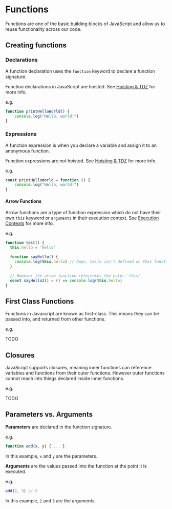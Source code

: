 # Functions

Functions are one of the basic building blocks of JavaScript and allow us to reuse functionality across our code. 

## Creating functions
### Declarations

A function declaration uses the `function` keyword to declare a function signature. 

Function declarations in JavaScript are hoisted. See [Hoisting & TDZ](./hoisting-and-tdz.md) for more info. 

e.g.

```javascript
function printHelloWorld() { 
    console.log("Hello, world!") 
} 
```

### Expressions

A function expression is when you declare a variable and assign it to an anonymous function.

Function expressions are not hoisted. See [Hoisting & TDZ](./hoisting-and-tdz.md) for more info.

e.g.

```javascript
const printHelloWorld = function () { 
    console.log("Hello, world!") 
} 
```

#### Arrow Functions

Arrow functions are a type of function expression which do not have their own `this` keyword or `arguments` in their execution context. See [Execution Contexts](./execution-contexts.md) for more info.

e.g.

```javascript
function test() { 
  this.hello = 'hello' 

  function sayHello() {  
    console.log(this.hello) // Oops, hello isn't defined on this functions 'this' 
  } 

  // However the arrow function references the outer 'this' 
  const sayHello2() = () => console.log(this.hello) 
}  
```

## First Class Functions
Functions in Javascript are known as first-class. This means they can be passed into, and returned from other functions. 

e.g.

TODO

## Closures

JavaScript supports closures, meaning inner functions can reference variables and functions from their outer functions. However outer functions cannot reach into things declared inside inner functions. 

e.g.

TODO

## Parameters vs. Arguments

**Parameters** are declared in the function signature.

e.g.

```javascript
function add(x, y) { ... }
```
In this example, `x` and `y` are the parameters. 

**Arguments** are the values passed into the function at the point it is executed. 

e.g.


```javascript
add(2, 3) // 5
```

In this example, `2` and `3` are the arguments.

